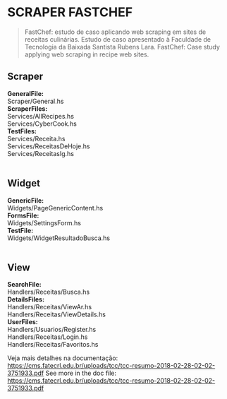 # SCRAPER FASTCHEF
> FastChef: estudo de caso aplicando web scraping em sites de receitas culinárias. 
Estudo de caso apresentado à Faculdade de Tecnologia da Baixada Santista Rubens Lara.
>  FastChef: Case study applying web scraping in recipe web sites.

## Scraper
**GeneralFile:** <br>
Scraper/General.hs <br>
**ScraperFiles:** <br>
Services/AllRecipes.hs <br>
Services/CyberCook.hs <br>
**TestFiles:** <br>
Services/Receita.hs <br>
Services/ReceitasDeHoje.hs <br>
Services/ReceitasIg.hs <br> <br>

## Widget <br>
**GenericFile:** <br>
Widgets/PageGenericContent.hs <br>
**FormsFile:** <br>
Widgets/SettingsForm.hs <br>
**TestFile:** <br>
Widgets/WidgetResultadoBusca.hs <br> <br>

## View <br>
**SearchFile:** <br>
Handlers/Receitas/Busca.hs <br>
**DetailsFiles:** <br>
Handlers/Receitas/ViewAr.hs <br>
Handlers/Receitas/ViewDetails.hs <br>
**UserFiles:** <br>
Handlers/Usuarios/Register.hs <br>
Handlers/Receitas/Login.hs <br>
Handlers/Receitas/Favoritos.hs

Veja mais detalhes na documentação: https://cms.fatecrl.edu.br/uploads/tcc/tcc-resumo-2018-02-28-02-02-3751933.pdf
See more in the doc file: https://cms.fatecrl.edu.br/uploads/tcc/tcc-resumo-2018-02-28-02-02-3751933.pdf
